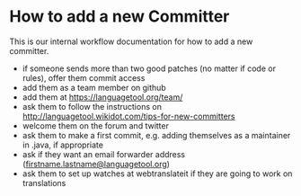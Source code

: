 # How to add a new Committer

This is our internal workflow documentation for how to add a new committer.

* if someone sends more than two good patches (no matter if code or 
  rules), offer them commit access
* add them as a team member on github
* add them at <https://languagetool.org/team/>  
* ask them to follow the instructions on
  <http://languagetool.wikidot.com/tips-for-new-committers>  
* welcome them on the forum and twitter
* ask them to make a first commit, e.g. adding themselves as a 
  maintainer in <Language>.java, if appropriate
* ask if they want an email forwarder address (firstname.lastname@languagetool.org)
* ask them to set up watches at webtranslateit if they are going to work on translations
